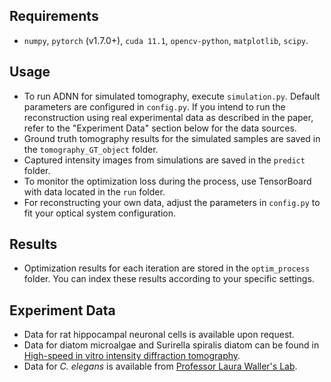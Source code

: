 ## Requirements
- `numpy`, `pytorch` (v1.7.0+), `cuda 11.1`, `opencv-python`, `matplotlib`, `scipy`.

## Usage
- To run ADNN for simulated tomography, execute `simulation.py`. Default parameters are configured in `config.py`. If you intend to run the reconstruction using real experimental data as described in the paper, refer to the \"Experiment Data\" section below for the data sources.
- Ground truth tomography results for the simulated samples are saved in the `tomography_GT_object` folder.
- Captured intensity images from simulations are saved in the `predict` folder.
- To monitor the optimization loss during the process, use TensorBoard with data located in the `run` folder.
- For reconstructing your own data, adjust the parameters in `config.py` to fit your optical system configuration.

## Results
- Optimization results for each iteration are stored in the `optim_process` folder. You can index these results according to your specific settings.

## Experiment Data
- Data for rat hippocampal neuronal cells is available upon request.
- Data for diatom microalgae and Surirella spiralis diatom can be found in [High-speed in vitro intensity diffraction tomography](https://www.spiedigitallibrary.org/journals/advanced-photonics/volume-1/issue-6/066004/High-speed-in-vitro-intensity-diffraction-tomography/10.1117/1.AP.1.6.066004.full).
- Data for *C. elegans* is available from [Professor Laura Waller's Lab](https://drive.google.com/drive/folders/19eQCMjTtiK8N1f1nGtXlfXkEa8qL6kDl).
